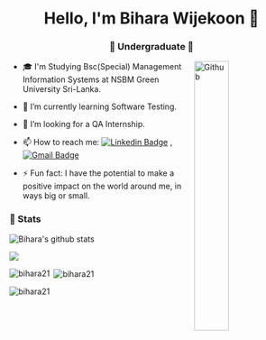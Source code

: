 <h1 align="center"> Hello, I'm Bihara Wijekoon 👋 </h1>
<h3 align="center">🚀 Undergraduate 🚀</h3>
<img width="35%" align="right" alt="Github" src="https://user-images.githubusercontent.com/48678280/88862734-4903af80-d201-11ea-968b-9c939d88a37c.gif" />

- 🎓 I'm Studying Bsc(Special) Management Information Systems at NSBM Green University Sri-Lanka.
- 🌱 I’m currently learning Software Testing.
- 👯 I’m looking for a QA Internship.
- 📫 How to reach me: [![Linkedin Badge](https://img.shields.io/badge/-LinkedIn-blue?style=flat-square&logo=Linkedin&logoColor=white&link=)](https://www.linkedin.com/in/bihara-wijekoon-91ab23199/) 
, [![Gmail Badge](https://img.shields.io/badge/-Gmail-c14438?style=flat-square&logo=Gmail&logoColor=white&link=mailto:shuklaraghav321.com)](mailto:numanshi2000@gmail.com)

- ⚡ Fun fact: I have the potential to make a positive impact on the world around me, in ways big or small.

### 🚦 Stats
![Bihara's github stats](https://github-readme-stats.vercel.app/api?username=bihara21&&show_icons=true&title_color=ffffff&icon_color=bb2acf&text_color=daf7dc&bg_color=151515)

<a href="https://github.com/natee/website">
  <img src="https://github-readme-stats.vercel.app/api/top-langs/?username=bihara21&layout=compact" />
</a>

<p><img align="left" src="https://github-readme-stats.vercel.app/api/top-langs?username=bihara21&show_icons=true&locale=en&layout=compact&theme=tokyonight" alt="bihara21" /></p>

<p>&nbsp;<img align="center" src="https://github-readme-stats.vercel.app/api?username=bihara21&show_icons=true&locale=en&theme=tokyonight" alt="bihara21" /></p>
</p>

<p><img align="center" src="https://github-readme-streak-stats.herokuapp.com/?user=bihara21&&theme=tokyonight" alt="bihara21" /></p>





